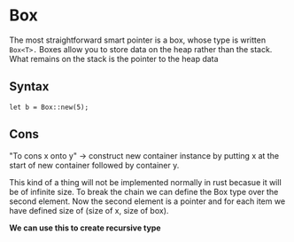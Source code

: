 # Box<T>

The most straightforward smart pointer is a box, whose type is written `Box<T>.` Boxes allow you to store data on the heap rather than the stack. What remains on the stack is the pointer to the heap data

## Syntax

`let b = Box::new(5);`

## Cons

"To cons x onto y" -> construct new container instance by putting x at the start of new container followed by container y.

This kind of a thing will not be implemented normally in rust becasue it will be of infinite size. To break the chain we can define the Box type over the second element. Now the second element is a pointer and for each item we have defined size of (size of x, size of box).

**We can use this to create recursive type**
